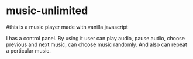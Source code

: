 # music-unlimited
#this is a music player made with vanilla javascript

I has a control panel. By using it user can play audio, pause audio, choose previous and next music, can choose music randomly. And also can repeat a perticular music.
